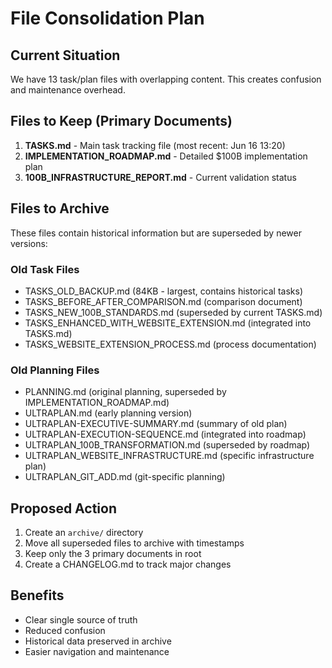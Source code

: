 # File Consolidation Plan

## Current Situation
We have 13 task/plan files with overlapping content. This creates confusion and maintenance overhead.

## Files to Keep (Primary Documents)
1. **TASKS.md** - Main task tracking file (most recent: Jun 16 13:20)
2. **IMPLEMENTATION_ROADMAP.md** - Detailed $100B implementation plan
3. **100B_INFRASTRUCTURE_REPORT.md** - Current validation status

## Files to Archive
These files contain historical information but are superseded by newer versions:

### Old Task Files
- TASKS_OLD_BACKUP.md (84KB - largest, contains historical tasks)
- TASKS_BEFORE_AFTER_COMPARISON.md (comparison document)
- TASKS_NEW_100B_STANDARDS.md (superseded by current TASKS.md)
- TASKS_ENHANCED_WITH_WEBSITE_EXTENSION.md (integrated into TASKS.md)
- TASKS_WEBSITE_EXTENSION_PROCESS.md (process documentation)

### Old Planning Files  
- PLANNING.md (original planning, superseded by IMPLEMENTATION_ROADMAP.md)
- ULTRAPLAN.md (early planning version)
- ULTRAPLAN-EXECUTIVE-SUMMARY.md (summary of old plan)
- ULTRAPLAN-EXECUTION-SEQUENCE.md (integrated into roadmap)
- ULTRAPLAN_100B_TRANSFORMATION.md (superseded by roadmap)
- ULTRAPLAN_WEBSITE_INFRASTRUCTURE.md (specific infrastructure plan)
- ULTRAPLAN_GIT_ADD.md (git-specific planning)

## Proposed Action
1. Create an `archive/` directory
2. Move all superseded files to archive with timestamps
3. Keep only the 3 primary documents in root
4. Create a CHANGELOG.md to track major changes

## Benefits
- Clear single source of truth
- Reduced confusion
- Historical data preserved in archive
- Easier navigation and maintenance